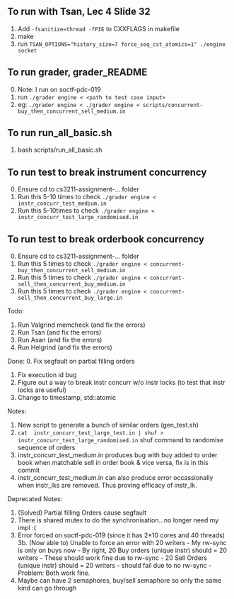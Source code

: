## To run with Tsan, Lec 4 Slide 32
1. Add `-fsanitize=thread -fPIE` to CXXFLAGS in makefile
2. make
3. run `TSAN_OPTIONS="history_size=7 force_seq_cst_atomics=1" ./engine socket`


## To run grader, grader_README
0. Note: I run on soctf-pdc-019
1. run `./grader engine < <path to test case input>`
2. eg: `./grader engine < ./grader engine < scripts/concurrent-buy_then_concurrent_sell_medium.in`

## To run run_all_basic.sh
1. bash scripts/run_all_basic.sh

## To run test to break instrument concurrency
0. Ensure cd to cs3211-assignment-... folder
1. Run this 5-10 times to check `./grader engine < instr_concurr_test_medium.in`
2. Run this 5-10times to check `./grader engine < instr_concurr_test_large_randomised.in`

## To run test to break orderbook concurrency
0. Ensure cd to cs3211-assignment-... folder
1. Run this 5 times to check `./grader engine < concurrent-buy_then_concurrent_sell_medium.in`
2. Run this 5 times to check `./grader engine < concurrent-sell_then_concurrent_buy_medium.in`
3. Run this 5 times to check `./grader engine < concurrent-sell_then_concurrent_buy_large.in`

Todo:

1. Run Valgrind memcheck (and fix the errors)
2. Run Tsan (and fix the errors)
3. Run Asan (and fix the errors)
4. Run Helgrind (and fix the errors)


Done:
0. Fix segfault on partial filling orders
1. Fix execution id bug
2. Figure out a way to break instr concurr w/o instr locks (to test that instr locks are useful)
3. Change to timestamp,  std::atomic<int>

Notes:
1. New script to generate a bunch of similar orders (gen_test.sh)
2. `cat  instr_concurr_test_large_test.in | shuf > instr_concurr_test_large_randomised.in` shuf command to randomise sequence of orders
3. instr_concurr_test_medium.in produces bug with buy added to order book when matchable sell in order book & vice versa, fix is in this commit
4. instr_concurr_test_medium.in can also produce error occassionally when instr_lks are removed. Thus proving efficacy of instr_lk.


Deprecated Notes:

1. (Solved) Partial filling Orders cause segfault
2. There is shared mutex to do the synchronisation...no longer need my impl :(
3. Error forced on soctf-pdc-019 (since it has 2*10 cores and 40 threads)
	3b. (Now able to) Unable to force an error with 20 writers
		- My rw-sync is only on buys now
		- By right, 20 Buy orders (unique instr) should = 20 writers
			- These should work fine due to rw-sync
		- 20 Sell Orders (unique instr) should = 20 writers
			- should fail due to no rw-sync
		- Problem: Both work fine.
4. Maybe can have 2 semaphores, buy/sell semaphore so only the same kind can go through